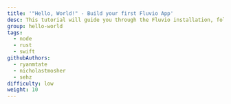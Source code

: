```yaml
---
title: '"Hello, World!" - Build your first Fluvio App'
desc: This tutorial will guide you through the Fluvio installation, followed by a step-by-step on how to create a simple data streaming App.
group: hello-world
tags:
  - node
  - rust
  - swift
githubAuthors:
  - ryanmtate
  - nicholastmosher
  - sehz
difficulty: low
weight: 10
---
```

